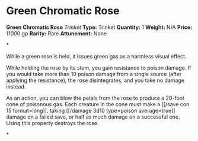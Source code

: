 # Green Chromatic Rose

**Green Chromatic Rose**
_Trinket_
**Type:** Trinket
**Quantity:** 1
**Weight:** N/A
**Price:** 11000 gp
**Rarity:** Rare
**Attunement:** None

*<p>While a green rose is held, it issues green gas as a harmless visual effect.

While holding the rose by its stem, you gain resistance to poison damage. If you would take more than 10 poison damage from a single source (after applying the resistance), the rose disintegrates, and you take no damage instead.

As an action, you can blow the petals from the rose to produce a 20-foot cone of poisonous gas. Each creature in the cone must make a [[/save con 15 format=long]], taking  [[/damage 3d10 type=poison average=true]] damage on a failed save, or half as much damage on a successful one. Using this property destroys the rose.</p>*
